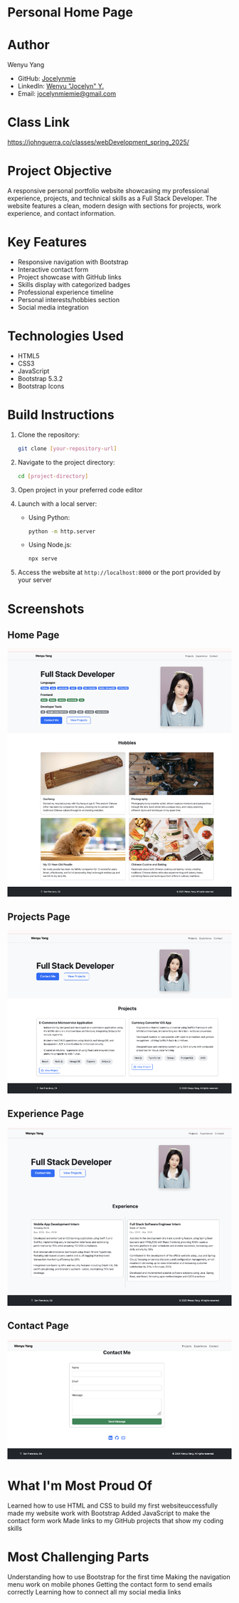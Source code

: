 # Personal Home Page

# Author

Wenyu Yang

- GitHub: [Jocelynmie](https://github.com/Jocelynmie)
- LinkedIn: [Wenyu "Jocelyn" Y.](https://www.linkedin.com/in/wenyu-jocelyn-y-62833a219/)
- Email: jocelynmiemie@gmail.com

# Class Link

https://johnguerra.co/classes/webDevelopment_spring_2025/

# Project Objective

A responsive personal portfolio website showcasing my professional experience, projects, and technical skills as a Full Stack Developer. The website features a clean, modern design with sections for projects, work experience, and contact information.

# Key Features

- Responsive navigation with Bootstrap
- Interactive contact form
- Project showcase with GitHub links
- Skills display with categorized badges
- Professional experience timeline
- Personal interests/hobbies section
- Social media integration

# Technologies Used

- HTML5
- CSS3
- JavaScript
- Bootstrap 5.3.2
- Bootstrap Icons

# Build Instructions

1. Clone the repository:

   ```bash
   git clone [your-repository-url]
   ```

2. Navigate to the project directory:

   ```bash
   cd [project-directory]
   ```

3. Open project in your preferred code editor

4. Launch with a local server:

   - Using Python:
     ```bash
     python -m http.server
     ```
   - Using Node.js:
     ```bash
     npx serve
     ```

5. Access the website at `http://localhost:8000` or the port provided by your server

# Screenshots

## Home Page

![Home page featuring skills and introduction](./screenshots/Homepage.png)

## Projects Page

![Portfolio of development projects](./screenshots/projects.png)

## Experience Page

![Professional experience timeline](./screenshots/experience.png)

## Contact Page

![Contact form and information](./screenshots/contact.png)

# What I'm Most Proud Of

Learned how to use HTML and CSS to build my first websiteuccessfully made my website work with Bootstrap
Added JavaScript to make the contact form work
Made links to my GitHub projects that show my coding skills

# Most Challenging Parts

Understanding how to use Bootstrap for the first time
Making the navigation menu work on mobile phones
Getting the contact form to send emails correctly
Learning how to connect all my social media links
